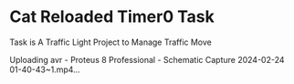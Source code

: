 # Cat Reloaded Timer0 Task
Task is A Traffic Light Project to Manage Traffic Move

Uploading avr - Proteus 8 Professional - Schematic Capture 2024-02-24 01-40-43~1.mp4…

